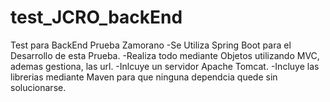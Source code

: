 # test_JCRO_backEnd
Test para BackEnd Prueba Zamorano
-Se Utiliza Spring Boot para el Desarrollo de esta Prueba.
-Realiza todo mediante Objetos utilizando MVC, ademas gestiona, las url.
-Inlcuye un servidor Apache Tomcat.
-Incluye las librerias mediante Maven para que ninguna dependcia quede sin solucionarse.
